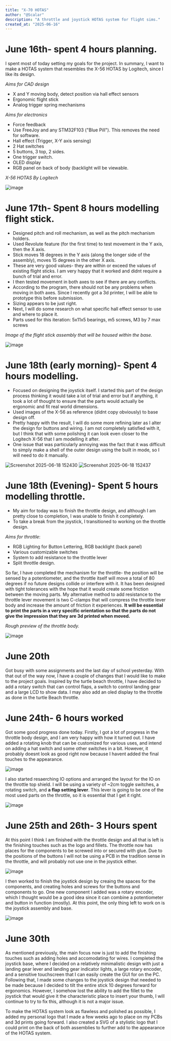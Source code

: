 ```yaml
---
title: "X-70 HOTAS"
author: "@Scalar"
description: "A throttle and joystick HOTAS system for flight sims."
created_at: "2025-06-16"
---
```


# June 16th- spent 4 hours planning. 
I spent most of today setting my goals for the project. In summary, I want to make a HOTAS system that resembles the X-56 HOTAS by Logitech, since I like its design. 

_Aims for CAD design_
- X and Y moving body, detect position via hall effect sensors
- Ergonomic flight stick
- Analog trigger spring mechanisms

_Aims for electronics_
- Force feedback
- Use FreeJoy and any STM32F103 ("Blue Pill"). This removes the need for software. 
- Hall effect (Trigger, X-Y axis sensing)
- 2 Hat switches
- 5 buttons, 3 top, 2 sides. 
- One trigger switch. 
- OLED display
- RGB panel on back of body (backlight will be viewable.

_X-56 HOTAS By Logitech_

![image](https://github.com/user-attachments/assets/8391991c-c408-4dea-9342-47d88dbdc711)

  
# June 17th- Spent 8 hours modelling flight stick.

- Designed pitch and roll mechanism, as well as the pitch mechanism holders. 
- Used Revolute feature (for the first time) to test movement in the Y axis, then the X axis. 
- Stick moves 18 degrees in the Y axis (along the longer side of the assembly), moves 15 degrees in the other X axis. 
- These are very good values- they are within or exceed the values of existing flight sticks. I am very happy that it worked and didnt require a bunch of trial and error. 
- I then tested movement in both axes to see if there are any conflicts. 
- According to the program, there should not be any problems when moving in both axes. Since I recently got a 3d printer, I will be able to prototype this before submission. 
- Sizing appears to be just right.
- Next, I will do some research on what specific hall effect sensor to use and where to place it. 
- Parts used for this iteration: 5x11x5 bearings, m5 screws, M3 by 7 max screws

_Image of the flight stick assembly that will be housed within the base._

![image](https://github.com/user-attachments/assets/118a3032-863b-4adc-beba-3a4ecb55e757)

# June 18th (early morning)- Spent 4 hours modelling. 

- Focused on designing the joystick itself. I started this part of the design process thinking it would take a lot of trial and error but if anything, it took a lot of thought to ensure that the parts would actually be ergonomic and fit real world dimensions.
- Used images of the X-56 as reference (didnt copy obviously) to base design off.
- Pretty happy with the result, I will do some more refining later as I alter the design for buttons and wiring. I am not completely satisfied with it, but I think that with some polishing it can look even closer to the Logitech X-56 that I am modelling it after. 
- One issue that was particularly annoying was the fact that it was difficult to simply make a shell of the outer design using the built in mode, so I will need to do it manually. 

![Screenshot 2025-06-18 152430](https://github.com/user-attachments/assets/90831db2-b497-4572-a511-8507b115e62f)
![Screenshot 2025-06-18 152437](https://github.com/user-attachments/assets/9efcb7ef-1b0a-4a72-bbda-8dc92de15e4b)

# June 18th (Evening)- Spent 5 hours modelling throttle.

- My aim for today was to finish the throttle design, and although I am pretty close to completion, I was unable to finish it completely. 
- To take a break from the joystick, I transitioned to working on the throttle design. 

_Aims for throttle_:
- RGB Lighting for Button Lettering, RGB backlight (back panel) 
- Various customizable switches
- System to add resistance to the throttle lever
- Split throttle design.

So far, I have completed the mechanism for the throttle- the position will be sensed by a potentiometer, and the throttle itself will move a total of 80 degrees if no future designs collide or interfere with it. It has been designed with tight tolerances with the hope that it would create some friction between the moving parts. My alternative method to add resistance to the throttle lever movement is two C-clamps that will compress the throttle lever body and increase the amount of friction it experiences. **It will be essential to print the parts in a very specific orientation so that the parts do not give the impression that they are 3d printed when moved.**

_Rough preview of the throttle body._

![image](https://github.com/user-attachments/assets/bdc15427-2ef7-4efe-bafa-80576de4d901)

# June 20th

Got busy with some assignments and the last day of school yesterday. With that out of the way now, I have a couple of changes that I would like to make to the project goals. Inspired by the turtle beach throttle, I have decided to add a rotary switch that can control flaps, a switch to control landing gear and a large LCD to show data. I may also add an oled display to the throttle as done in the turtle Beach throttle.

# June 24th- 6 hours worked 

Got some good progress done today. Firstly, I got a lot of progress in the throttle body design, and I am very happy with how it turned out. I have added a rotating knob that can be customized for various uses, and intend on adding a hat switch and some other switches in a bit. However, it probably doesnt look as good right now because I havent added the final touches to the appearance. 

![image](https://github.com/user-attachments/assets/8ce89e6f-b4d9-473f-8585-e2a95e146b34)


I also started resaerching IO options and arranged the layout for the IO on the throttle top shield. I will be using a variety of ~2cm toggle switches, a rotating switch, and **a flap setting lever**. This lever is going to be one of the most used parts on the throttle, so it is essential that I get it right.  

![image](https://github.com/user-attachments/assets/0a9fcdc6-da57-4854-a1c9-71503073a66d)

# June 25th and 26th- 3 Hours spent

At this point I think I am finished with the throttle design and all that is left is the finishing touches such as the logo and fillets. The throttle now has places for the components to be screwed into or secured with glue. Due to the positions of the buttons I will not be using a PCB in the tradition sense in the throttle, and will probably not use one in the joystick either. 

![image](https://github.com/user-attachments/assets/a3e3b8c1-90a9-4998-a5c2-dd4cd66252f8)

I then worked to finish the joystick design by creaing the spaces for the components, and creating holes and screws for the buttons and components to go. One new component I added was a rotary encoder, which I thought would be a good idea since it can combine a potentiometer and button in function (mostly). At this point, the only thing left to work on is the joystick assembly and base. 

![image](https://github.com/user-attachments/assets/1dc4a211-ac73-4b73-8bbc-4b257b50dfd0)

# June 30th 
As mentioned previously, the main focus now is just to add the finishing touches such as adding holes and accomodating for wires. I completed the joystick base, where I decided on a relatively minimalistic design with just a landing gear lever and landing gear indicator lights, a large rotary encoder, and a sensitive touchscreen that I can easily create the GUI for on the PC. Following that, I made some changes to the joystick design that needed to be made because I decided to tilt the entire stick 10 degrees forward for ergonomics. However, I somehow lost the ability to add the fillet to the joystick that would give it the characteristic place to insert your thumb, I will continue to try to fix this, although it is not a major issue. 

To make the HOTAS system look as flawless and polished as possible, I added my personal logo that I made a few weeks ago to place on my PCBs and 3d prints going forward. I also created a SVG of a stylistic logo that I could print on the back of both assemblies to further add to the appearance of the HOTAS system. 
